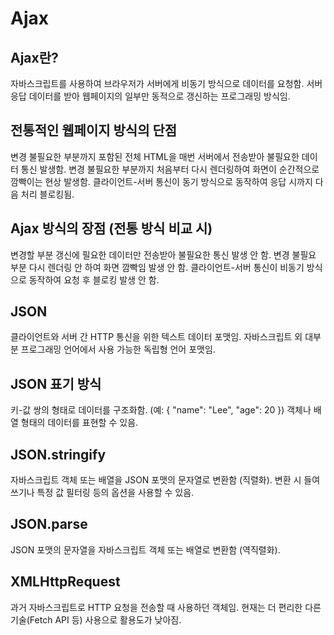 
# Ajax

## Ajax란?

자바스크립트를 사용하여 브라우저가 서버에게 비동기 방식으로 데이터를 요청함.
서버 응답 데이터를 받아 웹페이지의 일부만 동적으로 갱신하는 프로그래밍 방식임.

## 전통적인 웹페이지 방식의 단점

변경 불필요한 부분까지 포함된 전체 HTML을 매번 서버에서 전송받아 불필요한 데이터 통신 발생함.
변경 불필요한 부분까지 처음부터 다시 렌더링하여 화면이 순간적으로 깜빡이는 현상 발생함.
클라이언트-서버 통신이 동기 방식으로 동작하여 응답 시까지 다음 처리 블로킹됨.

## Ajax 방식의 장점 (전통 방식 비교 시)

변경할 부분 갱신에 필요한 데이터만 전송받아 불필요한 통신 발생 안 함.
변경 불필요 부분 다시 렌더링 안 하여 화면 깜빡임 발생 안 함.
클라이언트-서버 통신이 비동기 방식으로 동작하여 요청 후 블로킹 발생 안 함.

## JSON

클라이언트와 서버 간 HTTP 통신을 위한 텍스트 데이터 포맷임.
자바스크립트 외 대부분 프로그래밍 언어에서 사용 가능한 독립형 언어 포맷임.

## JSON 표기 방식

키-값 쌍의 형태로 데이터를 구조화함. (예: { "name": "Lee", "age": 20 })
객체나 배열 형태의 데이터를 표현할 수 있음.

## JSON.stringify

자바스크립트 객체 또는 배열을 JSON 포맷의 문자열로 변환함 (직렬화).
변환 시 들여쓰기나 특정 값 필터링 등의 옵션을 사용할 수 있음.

## JSON.parse

JSON 포맷의 문자열을 자바스크립트 객체 또는 배열로 변환함 (역직렬화).

## XMLHttpRequest

과거 자바스크립트로 HTTP 요청을 전송할 때 사용하던 객체임.
현재는 더 편리한 다른 기술(Fetch API 등) 사용으로 활용도가 낮아짐.